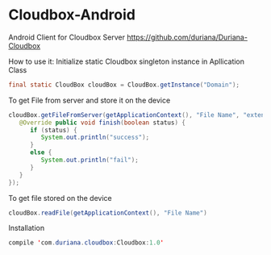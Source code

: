 # Cloudbox-Android
Android Client for Cloudbox Server https://github.com/duriana/Duriana-Cloudbox

How to use it:
Initialize static Cloudbox singleton instance in Apllication Class
```java
final static CloudBox cloudBox = CloudBox.getInstance("Domain");
```
To get File from server and store it on the device
```java
cloudBox.getFileFromServer(getApplicationContext(), "File Name", "extension", new OnSyncFinish() { 
   @Override public void finish(boolean status) { 
      if (status) {
         System.out.println("success"); 
      }
      else {
         System.out.println("fail"); 
      }
   }
});
```
To get file stored on the device
```java
cloudBox.readFile(getApplicationContext(), "File Name")
```

Installation 
```java
compile 'com.duriana.cloudbox:Cloudbox:1.0'
```
